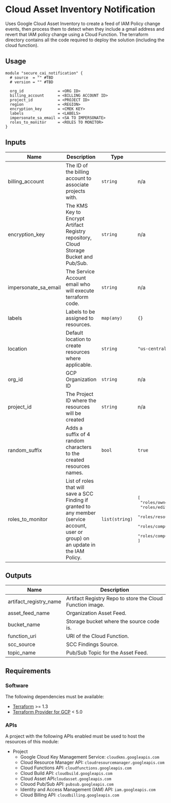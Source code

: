 # Cloud Asset Inventory Notification
Uses Google Cloud Asset Inventory to create a feed of IAM Policy change events, then process them to detect when they include a gmail address and revert that IAM policy change using a Cloud Function.  The terraform directory contains all the code required to deploy the solution (including the cloud function).

## Usage

```hcl
module "secure_cai_notification" {
  # source  = "" #TBD
  # version = "" #TBD

  org_id               = <ORG ID>
  billing_account      = <BILLING ACCOUNT ID>
  project_id           = <PROJECT ID>
  region               = <REGION>
  encryption_key       = <CMEK KEY>
  labels               = <LABELS>
  impersonate_sa_email = <SA TO IMPERSONATE>
  roles_to_monitor     = <ROLES TO MONITOR>
}
```

<!-- BEGINNING OF PRE-COMMIT-TERRAFORM DOCS HOOK -->
## Inputs

| Name | Description | Type | Default | Required |
|------|-------------|------|---------|:--------:|
| billing\_account | The ID of the billing account to associate projects with. | `string` | n/a | yes |
| encryption\_key | The KMS Key to Encrypt Artifact Registry repository, Cloud Storage Bucket and Pub/Sub. | `string` | n/a | yes |
| impersonate\_sa\_email | The Service Account email who will execute terraform code. | `string` | n/a | yes |
| labels | Labels to be assigned to resources. | `map(any)` | `{}` | no |
| location | Default location to create resources where applicable. | `string` | `"us-central1"` | no |
| org\_id | GCP Organization ID | `string` | n/a | yes |
| project\_id | The Project ID where the resources will be created | `string` | n/a | yes |
| random\_suffix | Adds a suffix of 4 random characters to the created resources names. | `bool` | `true` | no |
| roles\_to\_monitor | List of roles that will save a SCC Finding if granted to any member (service account, user or group) on an update in the IAM Policy. | `list(string)` | <pre>[<br>  "roles/owner",<br>  "roles/editor",<br>  "roles/resourcemanager.organizationAdmin",<br>  "roles/compute.networkAdmin",<br>  "roles/compute.orgFirewallPolicyAdmin"<br>]</pre> | no |

## Outputs

| Name | Description |
|------|-------------|
| artifact\_registry\_name | Artifact Registry Repo to store the Cloud Function image. |
| asset\_feed\_name | Organization Asset Feed. |
| bucket\_name | Storage bucket where the source code is. |
| function\_uri | URI of the Cloud Function. |
| scc\_source | SCC Findings Source. |
| topic\_name | Pub/Sub Topic for the Asset Feed. |

<!-- END OF PRE-COMMIT-TERRAFORM DOCS HOOK -->

## Requirements

### Software

The following dependencies must be available:

* [Terraform](https://www.terraform.io/downloads.html) >= 1.3
* [Terraform Provider for GCP](https://github.com/terraform-providers/terraform-provider-google) < 5.0

### APIs

A project with the following APIs enabled must be used to host the resources of this module:

* Project
  * Google Cloud Key Management Service: `cloudkms.googleapis.com`
  * Cloud Resource Manager API: `cloudresourcemanager.googleapis.com`
  * Cloud Functions API: `cloudfunctions.googleapis.com`
  * Cloud Build API: `cloudbuild.googleapis.com`
  * Cloud Asset API`cloudasset.googleapis.com`
  * Clouod Pub/Sub API: `pubsub.googleapis.com`
  * Identity and Access Management (IAM) API: `iam.googleapis.com`
  * Cloud Billing API: `cloudbilling.googleapis.com`
